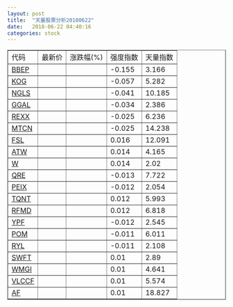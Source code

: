 ```yaml
---
layout: post
title:  "天量股票分析20180622"
date:   2018-06-22 04:40:16
categories: stock
---
```

<script type="text/javascript">
var stockList = []
stockList.push('gb_bbep');
stockList.push('gb_kog');
stockList.push('gb_ngls');
stockList.push('gb_ggal');
stockList.push('gb_rexx');
stockList.push('gb_mtcn');
stockList.push('gb_fsl');
stockList.push('gb_atw');
stockList.push('gb_w');
stockList.push('gb_qre');
stockList.push('gb_peix');
stockList.push('gb_tqnt');
stockList.push('gb_rfmd');
stockList.push('gb_ypf');
stockList.push('gb_pom');
stockList.push('gb_ryl');
stockList.push('gb_swft');
stockList.push('gb_wmgi');
stockList.push('gb_vlccf');
stockList.push('gb_af');
</script>

<table border="1">
 <tr>
  <td>代码</td>
  <td>最新价</td>
  <td>涨跌幅(%)</td>
 <td>强度指数</td>
 <td>天量指数</td>
</tr>
  <tr id="bbep"><td><a href="http://stock.finance.sina.com.cn/usstock/quotes/BBEP.html" target="_blank">BBEP</a></td><td></td><td></td><td>-0.155</td><td>3.166</td></tr>
  <tr id="kog"><td><a href="http://stock.finance.sina.com.cn/usstock/quotes/KOG.html" target="_blank">KOG</a></td><td></td><td></td><td>-0.057</td><td>5.282</td></tr>
  <tr id="ngls"><td><a href="http://stock.finance.sina.com.cn/usstock/quotes/NGLS.html" target="_blank">NGLS</a></td><td></td><td></td><td>-0.041</td><td>10.185</td></tr>
  <tr id="ggal"><td><a href="http://stock.finance.sina.com.cn/usstock/quotes/GGAL.html" target="_blank">GGAL</a></td><td></td><td></td><td>-0.034</td><td>2.386</td></tr>
  <tr id="rexx"><td><a href="http://stock.finance.sina.com.cn/usstock/quotes/REXX.html" target="_blank">REXX</a></td><td></td><td></td><td>-0.025</td><td>6.236</td></tr>
  <tr id="mtcn"><td><a href="http://stock.finance.sina.com.cn/usstock/quotes/MTCN.html" target="_blank">MTCN</a></td><td></td><td></td><td>-0.025</td><td>14.238</td></tr>
  <tr id="fsl"><td><a href="http://stock.finance.sina.com.cn/usstock/quotes/FSL.html" target="_blank">FSL</a></td><td></td><td></td><td>0.016</td><td>12.091</td></tr>
  <tr id="atw"><td><a href="http://stock.finance.sina.com.cn/usstock/quotes/ATW.html" target="_blank">ATW</a></td><td></td><td></td><td>0.014</td><td>4.165</td></tr>
  <tr id="w"><td><a href="http://stock.finance.sina.com.cn/usstock/quotes/W.html" target="_blank">W</a></td><td></td><td></td><td>0.014</td><td>2.02</td></tr>
  <tr id="qre"><td><a href="http://stock.finance.sina.com.cn/usstock/quotes/QRE.html" target="_blank">QRE</a></td><td></td><td></td><td>-0.013</td><td>7.722</td></tr>
  <tr id="peix"><td><a href="http://stock.finance.sina.com.cn/usstock/quotes/PEIX.html" target="_blank">PEIX</a></td><td></td><td></td><td>-0.012</td><td>2.054</td></tr>
  <tr id="tqnt"><td><a href="http://stock.finance.sina.com.cn/usstock/quotes/TQNT.html" target="_blank">TQNT</a></td><td></td><td></td><td>0.012</td><td>5.993</td></tr>
  <tr id="rfmd"><td><a href="http://stock.finance.sina.com.cn/usstock/quotes/RFMD.html" target="_blank">RFMD</a></td><td></td><td></td><td>0.012</td><td>6.818</td></tr>
  <tr id="ypf"><td><a href="http://stock.finance.sina.com.cn/usstock/quotes/YPF.html" target="_blank">YPF</a></td><td></td><td></td><td>-0.012</td><td>2.545</td></tr>
  <tr id="pom"><td><a href="http://stock.finance.sina.com.cn/usstock/quotes/POM.html" target="_blank">POM</a></td><td></td><td></td><td>-0.011</td><td>6.011</td></tr>
  <tr id="ryl"><td><a href="http://stock.finance.sina.com.cn/usstock/quotes/RYL.html" target="_blank">RYL</a></td><td></td><td></td><td>-0.011</td><td>2.108</td></tr>
  <tr id="swft"><td><a href="http://stock.finance.sina.com.cn/usstock/quotes/SWFT.html" target="_blank">SWFT</a></td><td></td><td></td><td>0.01</td><td>2.89</td></tr>
  <tr id="wmgi"><td><a href="http://stock.finance.sina.com.cn/usstock/quotes/WMGI.html" target="_blank">WMGI</a></td><td></td><td></td><td>0.01</td><td>4.641</td></tr>
  <tr id="vlccf"><td><a href="http://stock.finance.sina.com.cn/usstock/quotes/VLCCF.html" target="_blank">VLCCF</a></td><td></td><td></td><td>0.01</td><td>5.574</td></tr>
  <tr id="af"><td><a href="http://stock.finance.sina.com.cn/usstock/quotes/AF.html" target="_blank">AF</a></td><td></td><td></td><td>0.01</td><td>18.827</td></tr>
</table>

